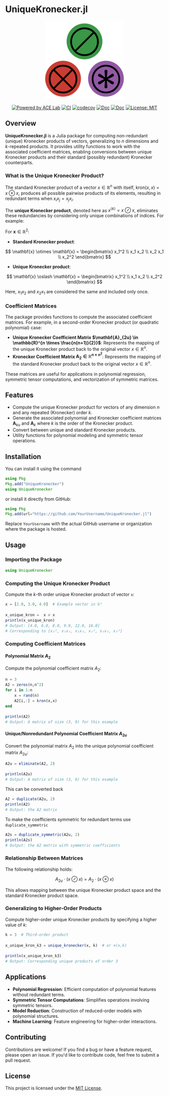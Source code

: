 # UniqueKronecker.jl

<div align="center">
    <picture>
        <img alt="logo" src="docs/src/assets/logo_small.png" width="250" height="250">
    </picture>
</div>

<div align="center">

[![Powered by ACE Lab](https://img.shields.io/badge/powered%20by-ACE%20Lab-pink)](https://sites.google.com/view/elizabeth-qian/research/ace-group)
[![CI](https://github.com/smallpondtom/UniqueKronecker.jl/actions/workflows/CI.yml/badge.svg?branch=main)](https://github.com/smallpondtom/UniqueKronecker.jl/actions/workflows/CI.yml)
[![codecov](https://codecov.io/gh/smallpondtom/UniqueKronecker.jl/graph/badge.svg?token=30U7MIN4RM)](https://codecov.io/gh/smallpondtom/UniqueKronecker.jl)
[![Doc](https://img.shields.io/badge/docs-stable-blue.svg)](https://smallpondtom.github.io/UniqueKronecker.jl/stable)
[![Doc](https://img.shields.io/badge/docs-dev-green.svg)](https://smallpondtom.github.io/UniqueKronecker.jl/dev)
[![License: MIT](https://img.shields.io/badge/License-MIT-green.svg)](LICENSE)
</div>

## Overview

**UniqueKronecker.jl** is a Julia package for computing non-redundant (unique) Kronecker products of vectors, generalizing to _n_ dimensions and _k_-repeated products. It provides utility functions to work with the associated coefficient matrices, enabling conversions between unique Kronecker products and their standard (possibly redundant) Kronecker counterparts.

### What is the Unique Kronecker Product?

The standard Kronecker product of a vector $x \in \mathbb{R}^n$ with itself, $\text{kron}(x, x) = x \otimes x$, produces all possible pairwise products of its elements, resulting in redundant terms when $x_i x_j = x_j x_i$.

The **unique Kronecker product**, denoted here as $x^{\langle k \rangle} = x \oslash x$, eliminates these redundancies by considering only unique combinations of indices. For example:

For $\mathbf{x} \in \mathbb{R}^2$:

- **Standard Kronecker product**:

$$
  \mathbf{x} \otimes \mathbf{x} = \begin{bmatrix} x_1^2 \\ x_1 x_2 \\ x_2 x_1 \\ x_2^2 \end{bmatrix}
$$

- **Unique Kronecker product**:

$$
  \mathbf{x} \oslash \mathbf{x} = \begin{bmatrix} x_1^2 \\ x_1 x_2 \\ x_2^2 \end{bmatrix}
$$

Here, $x_1 x_2$ and $x_2 x_1$ are considered the same and included only once.

### Coefficient Matrices

The package provides functions to compute the associated coefficient matrices. For example, in a second-order Kronecker product (or quadratic polynomial) case:

- **Unique Kronecker Coefficient Matrix $\mathbf{A}_{2u} \in \mathbb{R}^{n \times \frac{n(n+1)}{2}}$**: Represents the mapping of the unique Kronecker product back to the original vector $x\in\mathbb{R}^n$.
- **Kronecker Coefficient Matrix $\mathbf{A}_2 \in \mathbb{R}^{n \times n^2}$**: Represents the mapping of the standard Kronecker product back to the original vector $x\in\mathbb{R}^n$.

These matrices are useful for applications in polynomial regression, symmetric tensor computations, and vectorization of symmetric matrices.

## Features

- Compute the unique Kronecker product for vectors of any dimension $n$ and any repeated (Kronecker) order $k$.
- Generate the associated polynomial and Kronecker coefficient matrices $\mathbf{A}_{ku}$ and $\mathbf{A}_k$ where $k$ is the order of the Kronecker product.
- Convert between unique and standard Kronecker products.
- Utility functions for polynomial modeling and symmetric tensor operations.

## Installation

You can install it using the command

```julia
using Pkg
Pkg.add("UniqueKronecker")
using UniqueKronecker
```

or install it directly from GitHub:

```julia
using Pkg
Pkg.add(url="https://github.com/YourUsername/UniqueKronecker.jl")
```

Replace `YourUsername` with the actual GitHub username or organization where the package is hosted.

## Usage

### Importing the Package

```julia
using UniqueKronecker
```

### Computing the Unique Kronecker Product

Compute the $k$-th order unique Kronecker product of vector `x`:

```julia
x = [2.0, 3.0, 4.0]  # Example vector in ℝ³

x_unique_kron =  x ⊘ x 
println(x_unique_kron)
# Output: [4.0, 6.0, 8.0, 9.0, 12.0, 16.0]
# Corresponding to [x₁², x₁x₂, x₁x₃, x₂², x₂x₃, x₃²]
```

### Computing Coefficient Matrices

#### Polynomial Matrix $A_2$

Compute the polynomial coefficient matrix $A_2$:

```julia
n = 3
A2 = zeros(n,n^2)
for i in 1:n
    x = rand(n)
    A2[i,:] = kron(x,x)
end

println(A2)
# Output: A matrix of size (3, 9) for this example
```

#### Unique/Nonredundant Polynomial Coefficient Matrix $A_{2u}$

Convert the polynomial matrix $A_2$ into the unique polynomial coefficient matrix $A_{2u}$:

```julia
A2u = eliminate(A2, 2)

println(A2u)
# Output: A matrix of size (3, 6) for this example
```

This can be converted back

```julia
A2 = duplicate(A2u, 2)
println(A2)
# Output: the A2 matrix
```

To make the coefficients symmetric for redundant terms use `duplicate_symmetric`

```julia
A2s = duplicate_symmetric(A2u, 2)
println(A2s)
# Output: the A2 matrix with symmetric coefficients
```

### Relationship Between Matrices

The following relationship holds:

$$
A_{2u} \cdot (x \oslash x) = A_2 \cdot (x \otimes x)
$$

This allows mapping between the unique Kronecker product space and the standard Kronecker product space.

### Generalizing to Higher-Order Products

Compute higher-order unique Kronecker products by specifying a higher value of $k$:

```julia
k = 3  # Third-order product

x_unique_kron_k3 = unique_kronecker(x, k)  # or ⊘(x,k)

println(x_unique_kron_k3)
# Output: Corresponding unique products of order 3
```

## Applications

- **Polynomial Regression**: Efficient computation of polynomial features without redundant terms.
- **Symmetric Tensor Computations**: Simplifies operations involving symmetric tensors.
- **Model Reduction**: Construction of reduced-order models with polynomial structures.
- **Machine Learning**: Feature engineering for higher-order interactions.

## Contributing

Contributions are welcome! If you find a bug or have a feature request, please open an issue. If you'd like to contribute code, feel free to submit a pull request.

## License

This project is licensed under the [MIT License](https://github.com/smallpondtom/UniqueKronecker.jl/blob/main/LICENSE).
